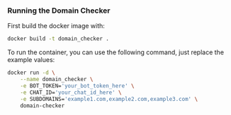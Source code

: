 ### Running the Domain Checker
First build the docker image with:

```bash
docker build -t domain_checker .
```

To run the container, you can use the following command, just replace the example values:

```bash
docker run -d \
    --name domain_checker \
    -e BOT_TOKEN='your_bot_token_here' \
    -e CHAT_ID='your_chat_id_here' \
    -e SUBDOMAINS='example1.com,example2.com,example3.com' \
    domain-checker
```
